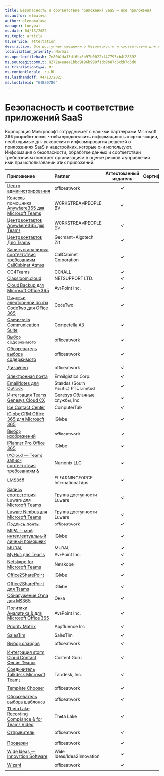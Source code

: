 ```yaml
---
title: Безопасность и соответствие приложений SaaS — все приложения
ms.author: elmalova
author: elenamalova
manager: tonybal
ms.date: 04/13/2022
ms.topic: article
ms.service: attestation
description: Все доступные сведения о безопасности и соответствии для всех приложений SaaS.
localization_priority: Normal
ms.openlocfilehash: 7e80b2da13df6bc6b97b0022bf47795cb4f28392
ms.sourcegitcommit: 8272a4eaea1bbd9196b998f1cb9b87c6cbb7d5d0
ms.translationtype: MT
ms.contentlocale: ru-RU
ms.lasthandoff: 04/13/2022
ms.locfileid: "64830786"
---
```

# <a name="saas-apps-security-and-compliance"></a>Безопасность и соответствие приложений SaaS

Корпорация Майкрософт сотрудничает с нашими партнерами Microsoft 365 разработчиков, чтобы предоставить информационные организации, необходимые для ускорения и информирования решений о приложениях SaaS и надстройких, которые они используют. Информация о безопасности, обработке данных и соответствии требованиям помогает организациям в оценке рисков и управлении ими при использовании этих приложений.

| **Приложение** | **Partner** | **Аттестованный издатель** | **Сертифицировано** |
|:--------|:------------|:----------------------:|:-------------:|
| [Центр администрирования](./officeatwork-admin-center.md) | officeatwork | **✓** | <img alt="Certified application badge" src="../media/certified-badge.png" height="25" width="25" /> |
| [Консоль помощника Anywhere365 для Microsoft Teams](./workstreampeople-bv-anywhere365-attendant-console-for-microsoft-teams.md) | WORKSTREAMPEOPLE BV | **✓** |  |
| [Центр контактов Anywhere365 для Teams](./workstreampeople-bv-anywhere365-contact-center-for-teams.md) | WORKSTREAMPEOPLE BV | **✓** |  |
| [Центр контактов Для Teams](./geomant-algotech-zrt-buzzeasy-contact-center-for-teams.md) | Geomant-Algotech Zrt. | **✓** |  |
| [Запись и аналитика соответствия требованиям CallCabinet Atmos](./callcabinet-corporation-atmos-compliance-recording-and-analytics.md) | CallCabinet Corporation | **✓** |  |
| [CC4Teams](./cc4all-cc4teams.md) | CC4ALL | **✓** |  |
| [Classroom.cloud](./netsupport-ltd-classroomcloud.md) | NETSUPPORT LTD. | **✓** |  |
| [Cloud Backup для Microsoft Office 365](./avepoint-inc-cloud-backup-for-microsoft-office-365.md) | AvePoint Inc. | **✓** | <img alt="Certified application badge" src="../media/certified-badge.png" height="25" width="25" /> |
| [Подписи электронной почты CodeTwo для Office 365](./codetwo-email-signatures-for-office-365.md) | CodeTwo | **✓** |  |
| [Competella Communication Suite](./competella-ab-communication-suite.md) | Competella AB | **✓** |  |
| [Выбор содержимого](./officeatwork-content-chooser.md) | officeatwork | **✓** | <img alt="Certified application badge" src="../media/certified-badge.png" height="25" width="25" /> |
| [Обозреватель выбора содержимого](./officeatwork-content-chooser-browser.md) | officeatwork | **✓** | <img alt="Certified application badge" src="../media/certified-badge.png" height="25" width="25" /> |
| [Дизайнер](./officeatwork-designer.md) | officeatwork | **✓** | <img alt="Certified application badge" src="../media/certified-badge.png" height="25" width="25" /> |
| [Электронная почта](./emailgistics-corp.md) | Emailgistics Corp. | **✓** |  |
| [EmailNotes для Outlook](./standss-south-pacific-pte-limited-emailnotes-for-outlook.md) | Standss (South Pacific) PTE Limited | **✓** |  |
| [Интеграция Teams Genesys Cloud CX](./genesys-cloud-services-inc-cx-teams-integration.md) | Genesys Облачные службы, Inc | **✓** |  |
| [Ice Contact Center](./computertalk-ice-contact-center.md) | ComputerTalk | **✓** |  |
| [iGlobe CRM Office 365 для Microsoft 365](./iglobe-crm-office-365-for-microsoft.md) | iGlobe | **✓** | <img alt="Certified application badge" src="../media/certified-badge.png" height="25" width="25" /> |
| [Выбор изображений](./officeatwork-image-chooser.md) | officeatwork | **✓** | <img alt="Certified application badge" src="../media/certified-badge.png" height="25" width="25" /> |
| [iPlanner Pro Office 365](./iglobe-iplanner-pro-office-365.md) | iGlobe | **✓** | <img alt="Certified application badge" src="../media/certified-badge.png" height="25" width="25" /> |
| [IXCloud — Teams записи соответствия требованиям &amp;](./numonix-llc-ixcloud-teams-compliance-recordingintelligence.md) | Numonix LLC | **✓** |  |
| [LMS365](./elearningforce-international-aps-lms365.md) | ELEARNINGFORCE International Aps | **✓** | <img alt="Certified application badge" src="../media/certified-badge.png" height="25" width="25" /> |
| [Запись соответствия Luware для Microsoft Teams](./luware-ag-compliance-recording-for-microsoft-teams.md) | Группа доступности Luware | **✓** |  |
| [Luware Nimbus для Microsoft Teams](./luware-ag-nimbus-for-microsoft-teams.md) | Группа доступности Luware | **✓** |  |
| [Подпись почты](./officeatwork-mail-signature.md) | officeatwork | **✓** |  |
| [MIPA — мой интеллектуальный личный помощник](./iglobe-mipa-my-intelligent-personal-assistant.md) | iGlobe | **✓** | <img alt="Certified application badge" src="../media/certified-badge.png" height="25" width="25" /> |
| [MURAL](./mural.md) | MURAL | **✓** |  |
| [MyHub для Teams](./avepoint-inc-myhub-for-teams.md) | AvePoint Inc. | **✓** |  |
| [Netskope for Microsoft Teams](./netskope-for-microsoft-teams.md) | Netskope | **✓** |  |
| [Office2SharePoint](./iglobe-office2sharepoint.md) | iGlobe | **✓** | <img alt="Certified application badge" src="../media/certified-badge.png" height="25" width="25" /> |
| [Office2SharePoint для Teams](./iglobe-office2sharepoint-for-teams.md) | iGlobe | **✓** | <img alt="Certified application badge" src="../media/certified-badge.png" height="25" width="25" /> |
| [Обнаружение Onna для MS365](./onna-discovery-for-ms365.md) | Онна | **✓** |  |
| [Политики Аналитика &amp; для Microsoft Office 365](./avepoint-inc-policiesinsights-for-microsoft-office-365.md) | AvePoint Inc. | **✓** | <img alt="Certified application badge" src="../media/certified-badge.png" height="25" width="25" /> |
| [Priority Matrix](./appfluence-inc-priority-matrix.md) | Appfluence Inc | **✓** | <img alt="Certified application badge" src="../media/certified-badge.png" height="25" width="25" /> |
| [SalesTim](./salestim.md) | SalesTim | **✓** |  |
| [Выбор слайдов](./officeatwork-slide-chooser.md) | officeatwork | **✓** | <img alt="Certified application badge" src="../media/certified-badge.png" height="25" width="25" /> |
| [Интеграция storm Cloud Contact Center Teams](./content-guru-storm-cloud-contact-center-teams-integration.md) | Content Guru | **✓** |  |
| [Соединитель Talkdesk Microsoft Teams](./talkdesk-inc-microsoft-teams-connector.md) | Talkdesk, Inc. | **✓** |  |
| [Template Chooser](./officeatwork-template-chooser.md) | officeatwork | **✓** | <img alt="Certified application badge" src="../media/certified-badge.png" height="25" width="25" /> |
| [Обозреватель выбора шаблонов](./officeatwork-template-chooser-browser.md) | officeatwork | **✓** | <img alt="Certified application badge" src="../media/certified-badge.png" height="25" width="25" /> |
| [Theta Lake Recording Compliance &amp; for Teams Video](./theta-lake-recordingcompliance-for-teams-video.md) | Theta Lake | **✓** |  |
| [Отправитель](./officeatwork-uploader.md) | officeatwork | **✓** | <img alt="Certified application badge" src="../media/certified-badge.png" height="25" width="25" /> |
| [Проверки](./officeatwork-verifier.md) | officeatwork | **✓** | <img alt="Certified application badge" src="../media/certified-badge.png" height="25" width="25" /> |
| [Wide Ideas — Innovation Software](./wide-ideasidea2innovation-ideas-innovation-software.md) | Wide Ideas/Idea2Innovation | **✓** |  |
| [Wizard](./officeatwork-wizard.md) | officeatwork | **✓** | <img alt="Certified application badge" src="../media/certified-badge.png" height="25" width="25" /> |
